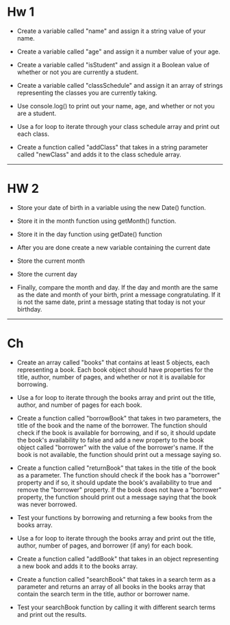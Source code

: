 
# Hw 1

- Create a variable called "name" and assign it a string value of your name.

- Create a variable called "age" and assign it a number value of your age.

- Create a variable called "isStudent" and assign it a Boolean value of whether or not you are currently a student.

- Create a variable called "classSchedule" and assign it an array of strings representing the classes you are currently taking.

- Use console.log() to print out your name, age, and whether or not you are a student.

- Use a for loop to iterate through your class schedule array and print out each class.

- Create a function called "addClass" that takes in a string parameter called "newClass" and adds it to the class schedule array.

----------------
# HW 2
- Store your date of birth in a variable using the new Date() function.

- Store it in the month function using getMonth() function.

- Store it in the day function using getDate() function
 
- After you are done create a new variable containing the current date

- Store the current month

- Store the current day

- Finally, compare the month and day. If the day and month are the same as the date and month of your birth, print a message congratulating. If it is not the same date, print a message stating that today is not your birthday.
------------
# Ch

- Create an array called "books" that contains at least 5 objects, each representing a book. Each book object should have properties for the title, author, number of pages, and whether or not it is available for borrowing.

- Use a for loop to iterate through the books array and print out the title, author, and number of pages for each book.

- Create a function called "borrowBook" that takes in two parameters, the title of the book and the name of the borrower. The function should check if the book is available for borrowing, and if so, it should update the book's availability to false and add a new property to the book object called "borrower" with the value of the borrower's name. If the book is not available, the function should print out a message saying so.

- Create a function called "returnBook" that takes in the title of the book as a parameter. The function should check if the book has a "borrower" property and if so, it should update the book's availability to true and remove the "borrower" property. If the book does not have a "borrower" property, the function should print out a message saying that the book was never borrowed.

- Test your functions by borrowing and returning a few books from the books array.

- Use a for loop to iterate through the books array and print out the title, author, number of pages, and borrower (if any) for each book.

- Create a function called "addBook" that takes in an object representing a new book and adds it to the books array.

- Create a function called "searchBook" that takes in a search term as a parameter and returns an array of all books in the books array that contain the search term in the title, author or borrower name.

- Test your searchBook function by calling it with different search terms and print out the results.

